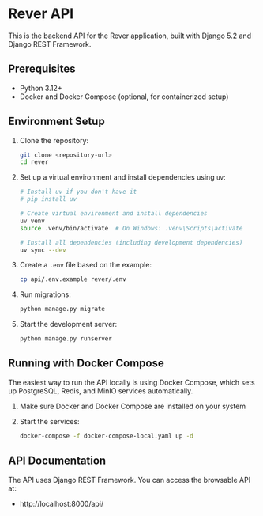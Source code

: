 # Rever API

This is the backend API for the Rever application, built with Django 5.2 and Django REST Framework.

## Prerequisites

- Python 3.12+
- Docker and Docker Compose (optional, for containerized setup)

## Environment Setup

1. Clone the repository:

   ```bash
   git clone <repository-url>
   cd rever
   ```

2. Set up a virtual environment and install dependencies using `uv`:

   ```bash
   # Install uv if you don't have it
   # pip install uv

   # Create virtual environment and install dependencies
   uv venv
   source .venv/bin/activate  # On Windows: .venv\Scripts\activate

   # Install all dependencies (including development dependencies)
   uv sync --dev
   ```

3. Create a `.env` file based on the example:

   ```bash
   cp api/.env.example rever/.env
   ```

4. Run migrations:

   ```bash
   python manage.py migrate
   ```

5. Start the development server:
   ```bash
   python manage.py runserver
   ```

## Running with Docker Compose

The easiest way to run the API locally is using Docker Compose, which sets up PostgreSQL, Redis, and MinIO services automatically.

1. Make sure Docker and Docker Compose are installed on your system

2. Start the services:
   ```bash
   docker-compose -f docker-compose-local.yaml up -d
   ```

## API Documentation

The API uses Django REST Framework. You can access the browsable API at:

- http://localhost:8000/api/
